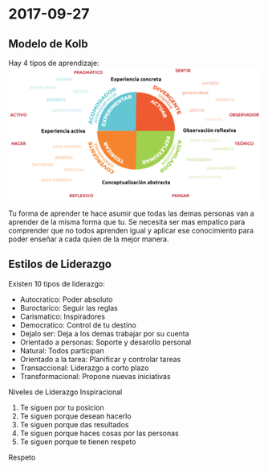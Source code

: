 # 2017-09-27

## Modelo de Kolb

Hay 4 tipos de aprendizaje:
![](images/kolb.png)

Tu forma de aprender te hace asumir que todas las demas personas van a aprender de la misma forma que tu. Se necesita ser mas empatico para comprender que no todos aprenden igual y aplicar ese conocimiento para poder enseñar a cada quien de la mejor manera.

## Estilos de Liderazgo
Existen 10 tipos de liderazgo:

* Autocratico: Poder absoluto
* Buroctarico: Seguir las reglas
* Carismatico: Inspiradores
* Democratico: Control de tu destino
* Dejalo ser: Deja a los demas trabajar por su cuenta
* Orientado a personas: Soporte y desarollo personal
* Natural: Todos participan
* Orientado a la tarea: Planificar y controlar tareas
* Transaccional: Liderazgo a corto plazo
* Transformacional: Propone nuevas iniciativas


Niveles de Liderazgo Inspiracional

1. Te siguen por tu posicion
2. Te siguen porque desean hacerlo
3. Te siguen porque das resultados
4. Te siguen porque haces cosas por las personas
5. Te siguen porque te tienen respeto

Respeto